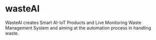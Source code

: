 # wasteAI

WasteAI creates Smart AI-IoT Products and Live Monitoring Waste Management System and aiming at the automation process in handling waste.

